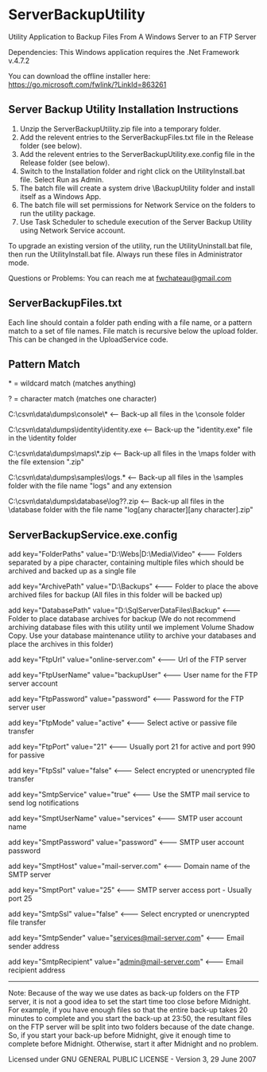 # ServerBackupUtility
Utility Application to Backup Files From A Windows Server to an FTP Server


Dependencies: This Windows application requires the .Net Framework v.4.7.2

You can download the offline installer here:
https://go.microsoft.com/fwlink/?LinkId=863261


Server Backup Utility Installation Instructions
-----------------------------------------------

1) Unzip the ServerBackupUtility.zip file into a temporary folder.
2) Add the relevent entries to the ServerBackupFiles.txt file in the Release folder (see below).
3) Add the relevent entries to the ServerBackupUtility.exe.config file in the Release folder (see below).
4) Switch to the Installation folder and right click on the UtilityInstall.bat file. Select Run as Admin.
5) The batch file will create a system drive \BackupUtility folder and install itself as a Windows App.
6) The batch file will set permissions for Network Service on the folders to run the utility package.
7) Use Task Scheduler to schedule execution of the Server Backup Utility using  Network Service account.


To upgrade an existing version of the utility, run the UtilityUninstall.bat file,
then run the UtilityInstall.bat file. Always run these files in Administrator mode.

Questions or Problems: You can reach me at fwchateau@gmail.com


ServerBackupFiles.txt
---------------------

Each line should contain a folder path ending with a file name, or a pattern match to a set of file names.
File match is recursive below the upload folder. This can be changed in the UploadService code.

Pattern Match
---------------------
\* = wildcard match (matches anything)

? = character match (matches one character)

C:\csvn\data\dumps\console\\*    <-- Back-up all files in the \console folder

C:\csvn\data\dumps\identity\identity.exe    <-- Back-up the "identity.exe" file in the \identity folder

C:\csvn\data\dumps\maps\\*.zip    <-- Back-up all files in the \maps folder with the file extension ".zip"

C:\csvn\data\dumps\samples\logs.*    <-- Back-up all files in the \samples folder with the file name "logs"
                                          and any extension

C:\csvn\data\dumps\database\log??.zip    <-- Back-up all files in the \database folder with the file name
						"log[any character][any character].zip"


ServerBackupService.exe.config
------------------------------

add key="FolderPaths" value="D:\Webs|D:\Media\Video"     <--- Folders separated by a pipe character,
                                                                 containing multiple files which should be
                                                                 archived and backed up as a single file

add key="ArchivePath" value="D:\Backups"     <--- Folder to place the above archived files for backup
                                                     (All files in this folder will be backed up)

add key="DatabasePath" value="D:\SqlServerDataFiles\Backup"     <--- Folder to place database archives
                                                                        for backup (We do not recommend
                                                                        archiving database files with this
                                                                        utility until we implement Volume
                                                                        Shadow Copy. Use your database
                                                                        maintenance utility to archive
												                                                your databases and place the
                                                                        archives in this folder)

add key="FtpUrl" value="online-server.com"    <--- Url of the FTP server

add key="FtpUserName" value="backupUser"    <--- User name for the FTP server account

add key="FtpPassword" value="password"    <--- Password for the FTP server user

add key="FtpMode" value="active"     <--- Select active or passive file transfer

add key="FtpPort" value="21"     <--- Usually port 21 for active and port 990 for passive

add key="FtpSsl" value="false"     <--- Select encrypted or unencrypted file transfer

add key="SmtpService" value="true"    <--- Use the SMTP mail service to send log notifications

add key="SmptUserName" value="services"    <--- SMTP user account name

add key="SmptPassword" value="password"    <--- SMTP user account password

add key="SmptHost" value="mail-server.com"     <--- Domain name of the SMTP server

add key="SmptPort" value="25"    <--- SMTP server access port - Usually port 25

add key="SmtpSsl" value="false"    <--- Select encrypted or unencrypted file transfer

add key="SmtpSender" value="services@mail-server.com"    <--- Email sender address

add key="SmtpRecipient" value="admin@mail-server.com"    <--- Email recipient address


-----------------------

Note: Because of the way we use dates as back-up folders on the FTP server, it is not a good idea to set the
      start time too close before Midnight. For example, if you have enough files so that the entire back-up
      takes 20 minutes to complete and you start the back-up at 23:50, the resultant files on the FTP server
      will be split into two folders because of the date change. So, if you start your back-up before Midnight,
      give it enough time to complete before Midnight. Otherwise, start it after Midnight and no problem.


Licensed under GNU GENERAL PUBLIC LICENSE - Version 3, 29 June 2007

